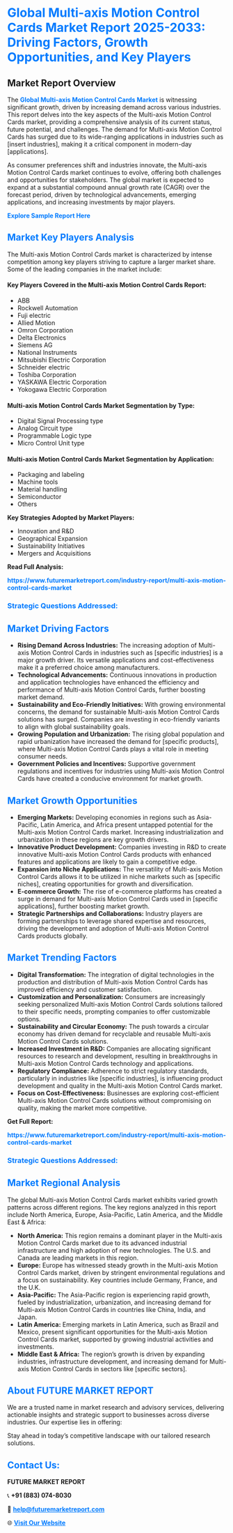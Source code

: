 <h1 style="color: #007BFF;">Global Multi-axis Motion Control Cards Market Report 2025-2033: Driving Factors, Growth Opportunities, and Key Players</h1>

<section id="overview">
<h2>Market Report Overview</h2>
<p>The <a href="https://www.futuremarketreport.com/industry-report/multi-axis-motion-control-cards-market" style="color: #007BFF; text-decoration: none;"><strong>Global Multi-axis Motion Control Cards Market</strong></a> is witnessing significant growth, driven by increasing demand across various industries. This report delves into the key aspects of the Multi-axis Motion Control Cards market, providing a comprehensive analysis of its current status, future potential, and challenges. The demand for Multi-axis Motion Control Cards has surged due to its wide-ranging applications in industries such as [insert industries], making it a critical component in modern-day [applications].</p>
<p>As consumer preferences shift and industries innovate, the Multi-axis Motion Control Cards market continues to evolve, offering both challenges and opportunities for stakeholders. The global market is expected to expand at a substantial compound annual growth rate (CAGR) over the forecast period, driven by technological advancements, emerging applications, and increasing investments by major players.</p>
</section>

<section id="overview">
<p><a href="https://www.futuremarketreport.com/request-sample/reportId=81759" style="color: #007BFF; text-decoration: none;"><strong>Explore Sample Report Here</strong></a></p>
</section>

<section id="key-players">
<h2 style="color: #007BFF;">Market Key Players Analysis</h2>
<p>The Multi-axis Motion Control Cards market is characterized by intense competition among key players striving to capture a larger market share. Some of the leading companies in the market include:</p>
<h4>Key Players Covered in the Multi-axis Motion Control Cards Report:</h4>
<ul><li>ABB</li><li>Rockwell Automation</li><li>Fuji electric</li><li>Allied Motion</li><li>Omron Corporation</li><li>Delta Electronics</li><li>Siemens AG</li><li>National Instruments</li><li>Mitsubishi Electric Corporation</li><li>Schneider electric</li><li>Toshiba Corporation</li><li>YASKAWA Electric Corporation</li><li>Yokogawa Electric Corporation</li></ul>
<h4>Multi-axis Motion Control Cards Market Segmentation by Type:</h4>
<ul><li>Digital Signal Processing type</li><li>Analog Circuit type</li><li>Programmable Logic type</li><li>Micro Control Unit type</li></ul>

<h4>Multi-axis Motion Control Cards Market Segmentation by Application:</h4>
<ul><li>Packaging and labeling</li><li>Machine tools</li><li>Material handling</li><li>Semiconductor</li><li>Others</li></ul>
<p><strong>Key Strategies Adopted by Market Players:</strong></p>
<ul>
<li>Innovation and R&D</li>
<li>Geographical Expansion</li>
<li>Sustainability Initiatives</li>
<li>Mergers and Acquisitions</li>
</ul>
</section>

<section>
<p><strong>Read Full Analysis: </strong></p><a href="https://www.futuremarketreport.com/industry-report/multi-axis-motion-control-cards-market" style="color: #007BFF; text-decoration: none;"><strong>https://www.futuremarketreport.com/industry-report/multi-axis-motion-control-cards-market</strong></a>
<h3 style="color: #007BFF;">Strategic Questions Addressed:</h3>
</section>

<section id="driving-factors">
<h2 style="color: #007BFF;">Market Driving Factors</h2>
<ul>
<li><strong>Rising Demand Across Industries:</strong> The increasing adoption of Multi-axis Motion Control Cards in industries such as [specific industries] is a major growth driver. Its versatile applications and cost-effectiveness make it a preferred choice among manufacturers.</li>
<li><strong>Technological Advancements:</strong> Continuous innovations in production and application technologies have enhanced the efficiency and performance of Multi-axis Motion Control Cards, further boosting market demand.</li>
<li><strong>Sustainability and Eco-Friendly Initiatives:</strong> With growing environmental concerns, the demand for sustainable Multi-axis Motion Control Cards solutions has surged. Companies are investing in eco-friendly variants to align with global sustainability goals.</li>
<li><strong>Growing Population and Urbanization:</strong> The rising global population and rapid urbanization have increased the demand for [specific products], where Multi-axis Motion Control Cards plays a vital role in meeting consumer needs.</li>
<li><strong>Government Policies and Incentives:</strong> Supportive government regulations and incentives for industries using Multi-axis Motion Control Cards have created a conducive environment for market growth.</li>
</ul>
</section>

<section id="growth-opportunities">
<h2 style="color: #007BFF;">Market Growth Opportunities</h2>
<ul>
<li><strong>Emerging Markets:</strong> Developing economies in regions such as Asia-Pacific, Latin America, and Africa present untapped potential for the Multi-axis Motion Control Cards market. Increasing industrialization and urbanization in these regions are key growth drivers.</li>
<li><strong>Innovative Product Development:</strong> Companies investing in R&D to create innovative Multi-axis Motion Control Cards products with enhanced features and applications are likely to gain a competitive edge.</li>
<li><strong>Expansion into Niche Applications:</strong> The versatility of Multi-axis Motion Control Cards allows it to be utilized in niche markets such as [specific niches], creating opportunities for growth and diversification.</li>
<li><strong>E-commerce Growth:</strong> The rise of e-commerce platforms has created a surge in demand for Multi-axis Motion Control Cards used in [specific applications], further boosting market growth.</li>
<li><strong>Strategic Partnerships and Collaborations:</strong> Industry players are forming partnerships to leverage shared expertise and resources, driving the development and adoption of Multi-axis Motion Control Cards products globally.</li>
</ul>
</section>

<section id="trending-factors">
<h2 style="color: #007BFF;">Market Trending Factors</h2>
<ul>
<li><strong>Digital Transformation:</strong> The integration of digital technologies in the production and distribution of Multi-axis Motion Control Cards has improved efficiency and customer satisfaction.</li>
<li><strong>Customization and Personalization:</strong> Consumers are increasingly seeking personalized Multi-axis Motion Control Cards solutions tailored to their specific needs, prompting companies to offer customizable options.</li>
<li><strong>Sustainability and Circular Economy:</strong> The push towards a circular economy has driven demand for recyclable and reusable Multi-axis Motion Control Cards solutions.</li>
<li><strong>Increased Investment in R&D:</strong> Companies are allocating significant resources to research and development, resulting in breakthroughs in Multi-axis Motion Control Cards technology and applications.</li>
<li><strong>Regulatory Compliance:</strong> Adherence to strict regulatory standards, particularly in industries like [specific industries], is influencing product development and quality in the Multi-axis Motion Control Cards market.</li>
<li><strong>Focus on Cost-Effectiveness:</strong> Businesses are exploring cost-efficient Multi-axis Motion Control Cards solutions without compromising on quality, making the market more competitive.</li>
</ul>
</section>

<section>
<p><strong>Get Full Report: </strong></p><a href="https://www.futuremarketreport.com/industry-report/multi-axis-motion-control-cards-market" style="color: #007BFF; text-decoration: none;"><strong>https://www.futuremarketreport.com/industry-report/multi-axis-motion-control-cards-market</strong></a>
<h3 style="color: #007BFF;">Strategic Questions Addressed:</h3>
</section>


<section id="regional-analysis">
<h2 style="color: #007BFF;">Market Regional Analysis</h2>
<p>The global Multi-axis Motion Control Cards market exhibits varied growth patterns across different regions. The key regions analyzed in this report include North America, Europe, Asia-Pacific, Latin America, and the Middle East & Africa:</p>
<ul>
<li><strong>North America:</strong> This region remains a dominant player in the Multi-axis Motion Control Cards market due to its advanced industrial infrastructure and high adoption of new technologies. The U.S. and Canada are leading markets in this region.</li>
<li><strong>Europe:</strong> Europe has witnessed steady growth in the Multi-axis Motion Control Cards market, driven by stringent environmental regulations and a focus on sustainability. Key countries include Germany, France, and the U.K.</li>
<li><strong>Asia-Pacific:</strong> The Asia-Pacific region is experiencing rapid growth, fueled by industrialization, urbanization, and increasing demand for Multi-axis Motion Control Cards in countries like China, India, and Japan.</li>
<li><strong>Latin America:</strong> Emerging markets in Latin America, such as Brazil and Mexico, present significant opportunities for the Multi-axis Motion Control Cards market, supported by growing industrial activities and investments.</li>
<li><strong>Middle East & Africa:</strong> The region’s growth is driven by expanding industries, infrastructure development, and increasing demand for Multi-axis Motion Control Cards in sectors like [specific sectors].</li>
</ul>
</section>

<footer>
<h2 style="color: #007BFF;">About FUTURE MARKET REPORT</h2>
<p>We are a trusted name in market research and advisory services, delivering actionable insights and strategic support to businesses across diverse industries. Our expertise lies in offering:</p>

<p>Stay ahead in today’s competitive landscape with our tailored research solutions.</p>

<h2 style="color: #007BFF;">Contact Us:</h2>
<p><strong>FUTURE MARKET REPORT</strong></p>
<p>📞 <strong>+91 (883) 074-8030</strong></p>
<p>📧 <strong><a href="mailto:help@futuremarketreport.com" style="color: #007BFF;">help@futuremarketreport.com</a></strong></p>
<p>🌐 <strong><a href="https://www.futuremarketreport.com/" style="color: #007BFF;">Visit Our Website</a></strong></p>
</footer>